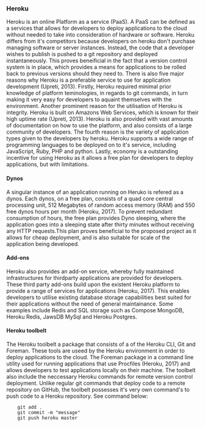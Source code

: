 ### Heroku
Heroku is an online Platform as a service (PaaS). A PaaS can be defined as a services that allows for developers to deploy applications to the cloud without needed to take into consideration of hardware or software. Heroku differs from it's competitors because developers on heroku don't purchase managing software or server instances. Instead, the code that a developer wishes to publish is pushed to a git repository and deployed instantaneously. This proves beneificial in the fact that a version control system is in place, which provides a means for applications to be rolled back to previous versions should they need to. There is also five major reasons why Heroku is a preferable service to use for application development (Upreti, 2013). Firstly, Heroku required minimal prior knowledge of platform teminologies, in regards to git commands, in turn making it very easy for developers to aquaint themselves with the environment. Another prominent reason for the utilisation of Heroku is integrity. Heroku is built on Amazons Web Services, which is known for their high uptime rate (Upreti, 2013). Heroku is also provided with vast amounts of documentation on how to use the platform, and also consists of a large community of developers. The fourth reason is the variety of application types given to the developers by heroku. Heroku supports a wide range of programming languages to be deployed on to it's service, including JavaScript, Ruby, PHP and python. Lastly, economy is a outstanding incentive for using Heroku as it allows a free plan for developers to deploy applications, but with limitations.

#### Dynos
A singular instance of an application running on Heruko is refered as a dynos. Each dynos, on a free plan, consists of a quad core central processing unit, 512 Megabytes of random access memory (RAM) and 550 free dynos hours per month (Heroku, 2017). To prevent redundant consumption of hours, the free plan provides Dyno sleeping, where the application goes into a sleeping state after thirty minutes without receiving any HTTP requests.This plan proves beneficial to the proposed project as it allows for cheap deployment, and is also suitable for scale of the application being developed.

#### Add-ons
Heroku also provides an add-on service, whereby fully maintained infrastructures for thirdparty applications are provided for developers. These third party add-ons build upon the existent Heroku platform to provide a range of services for applications (Heroku, 2017). This enables developers to utilise existing database storage capabilities best suited for their applications without the need of general maintainance. Some examples include Redis and SQL storage such as Compose MongoDB, Heroku Redis, JawsDB MySql and Heroku Postgres. 

#### Heroku toolbelt
The Heroku toolbelt a package that consists of a of the Heroku CLI, Git and Foreman. These tools are useed by the Heroku environment in order to deploy applications to the cloud. The Foreman package in a command line utility used for running applications that use Procfiles (Heroku, 2017) and allows developers to test applications locally on their machine. The toolbelt also include the neccessary Heroku commands for remote version control deployment. Unlike regular git commands that deploy code to a remote repository on GitHub, the toolbelt possesses it's very own command's to push code to a Heroku repository. See command below:

```
    git add .
    git commit -m "message"
    git push heroku master
```
